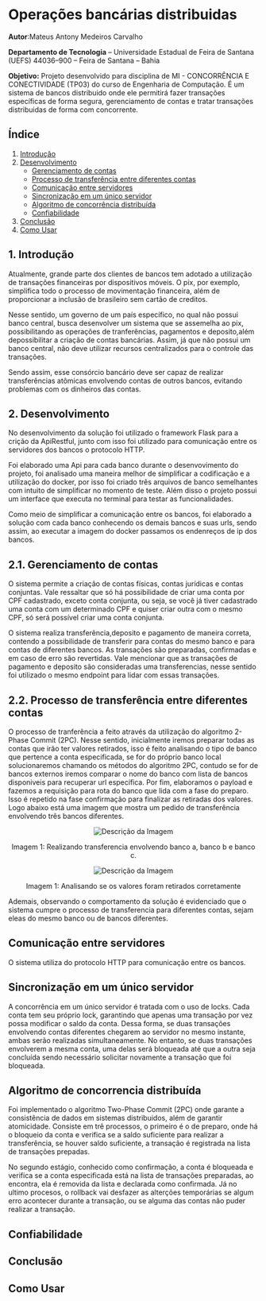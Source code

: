 # Operações bancárias distribuidas
**Autor**:Mateus Antony Medeiros Carvalho

**Departamento de Tecnologia** – Universidade Estadual de Feira de Santana (UEFS) 44036–900 – Feira de Santana – Bahia

**Objetivo:** Projeto desenvolvido para disciplina de MI - CONCORRÊNCIA E CONECTIVIDADE (TP03) do curso de Engenharia de Computação. É um sistema de bancos distribuido onde ele permitirá fazer transações específicas de forma segura, gerenciamento de contas e tratar transações distribuidas de forma com concorrente.

## Índice
1. [Introdução](#introducao)
2. [Desenvolvimento](#desenvolvimento)
    - [ Gerenciamento de contas](#gerenciamento-de-contas)
    - [ Processo de transferência entre diferentes contas](#processo-de-transferência-entre-diferentes-contas)
    - [ Comunicação entre servidores](#comunicação-entre-servidores)
    - [ Sincronização em um único servidor](#sincronização-em-um-único-servidor)
    - [ Algoritmo de concorrência distribuída](#algoritmo-de-concorrência-distribuída)
    - [ Confiabilidade](#confiabilidade)
3. [Conclusão](#conclusão)
4. [Como Usar](#como-usar)



<a id="introducao"></a>
## 1. Introdução
Atualmente, grande parte dos clientes de bancos tem adotado a utilização de transações financeiras por dispositivos móveis. O pix, por exemplo, simplifica todo o processo de movimentação financeira, além de proporcionar a inclusão de brasileiro sem cartão de creditos.

Nesse sentido, um governo de um país específico, no qual não possui banco central, busca desenvolver um sistema que se assemelha ao pix, possibilitando as operações de tranferências, pagamentos e deposito,além depossibilitar a criação de contas bancárias. Assim, já que não possui um banco central, não deve utilizar recursos centralizados para o controle das transações.

Sendo assim, esse consórcio bancário deve ser capaz de realizar transferências atômicas envolvendo contas de outros bancos, evitando problemas com os dinheiros das contas.
 
<a id="desenvolvimento"></a>
## 2. Desenvolvimento

No desenvolvimento da solução foi utilizado o framework Flask para a crição da ApiRestful, junto com isso foi utilizado para comunicação entre os servidores dos bancos o protocolo HTTP.

Foi elaborado uma Api para cada banco durante o desenvovimento do projeto, foi analisado uma maneira melhor de simplificar a codificação e a utilização do docker, por isso foi criado três arquivos de banco semelhantes com intuito de simplificar no momento de teste. Além disso o projeto possui um interface que executa no terminal para testar as funcionalidades.

Como meio de simplificar a comunicação entre os bancos, foi elaborado a solução com cada banco conhecendo os demais bancos e suas urls, sendo assim, ao executar a imagem do docker passamos os endenreços de ip dos bancos. 

<a id="gerenciamento-de-contas"></a>
## 2.1. Gerenciamento de contas

O sistema permite a criação de contas físicas, contas jurídicas e contas conjuntas. Vale ressaltar que só há possibilidade de criar uma conta por CPF cadastrado, exceto conta conjunta, ou seja, se você já tiver cadastrado uma conta com um determinado CPF e quiser criar outra com o mesmo CPF, só será possível criar uma conta conjunta.

O sistema realiza transferência,deposito e pagamento de maneira correta, contendo a possibilidade de transferir para contas do mesmo banco e para contas de diferentes bancos. As transações são preparadas, confirmadas e em caso de erro são revertidas. Vale mencionar que as transações de pagamento e deposito são consideradas uma transferencias,  nesse sentido foi utilizado o mesmo endpoint para lidar com essas transações.

<a id="processo-de-transferência-entre-diferentes-contas"></a>
## 2.2. Processo de transferência entre diferentes contas

O processo de tranferência a feito através da utilização do algoritmo 2-Phase Commit (2PC). Nesse sentido, inicialmente iremos preparar todas as contas que irão ter valores retirados, isso é feito analisando o tipo de banco que pertence a conta especificada, se for do próprio banco local solucionaremos chamando os métodos do algoritmo 2PC, contudo se for de bancos externos iremos comparar o nome do banco com lista de bancos disponiveis para recuperar url específica. Por fim, elaboramos o payload e fazemos a requisição para rota do banco que lida com a fase do preparo. Isso é repetido na fase confirmação para finalizar as retiradas dos valores. Logo abaixo está uma imagem que mostra um pedido de transferência envolvendo três bancos diferentes.

<p align="center">
   <img src="https://github.com/MateusAntony/Operacoes_bancarias_distribuidas/assets/68971638/17be8930-e9d2-4421-9e9e-4132d1c946c0" alt="Descrição da Imagem">
</p>
<p align="center">
  Imagem 1: Realizando transferencia envolvendo banco a, banco b e banco c. 
</p>

<p align="center">
   <img src="https://github.com/MateusAntony/Operacoes_bancarias_distribuidas/assets/68971638/196834f4-62da-40a5-9ac2-f0dcfd73de56" alt="Descrição da Imagem">
</p>
<p align="center">
  Imagem 1: Analisando se os valores foram retirados corretamente
</p>


Ademais, observando o comportamento da solução é evidenciado que o sistema cumpre o processo de transferencia para diferentes contas, sejam eleas do mesmo banco ou de bancos diferentes.

<a id="Comunicação_entre_servidores"></a>
## Comunicação entre servidores

O sistema utiliza do protocolo HTTP para comunicação entre os bancos.

<a id="Sincronização_em_um_único_servidor"></a>
## Sincronização em um único servidor

A concorrência em um único servidor é tratada com o uso de locks. Cada conta tem seu próprio lock, garantindo que apenas uma transação por vez possa modificar o saldo da conta. Dessa forma, se duas transações envolvendo contas diferentes chegarem ao servidor no mesmo instante, ambas serão realizadas simultaneamente. No entanto, se duas transações envolverem a mesma conta, uma delas será bloqueada até que a outra seja concluída sendo necessário solicitar novamente a transação que foi bloqueada.

<a id="Algoritmo_de_concorrencia_distribuída"></a>
## Algoritmo de concorrencia distribuída

Foi implementado o algoritmo Two-Phase Commit (2PC) onde garante a consistência de dados em sistemas distribuidos, além de garantir atomicidade. Consiste em trê processos, o primeiro é o de preparo, onde há o bloqueio da conta e verifica se a saldo suficiente para realizar a transferência, se houver saldo suficiente, a transação é registrada na lista de transações prepadas.

No segundo estágio, conhecido como confirmação, a conta é bloqueada e verifica se a conta especificada está na lista de transações preparadas, ao encontra, ela é removida da lista e declarada como confirmada. Já no ultimo procesos, o rollback vai desfazer as alterções temporárias se algum erro acontecer durante a transação, ou se alguma das contas não puder realizar a transação.

<a id="Confiabilidade"></a>
## Confiabilidade

<a id="Conclusão"></a>
## Conclusão

<a id="Como_Usar"></a>
## Como Usar
